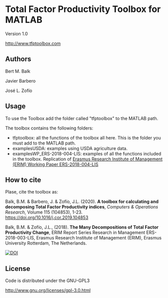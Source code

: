 ﻿# Total Factor Productivity Toolbox for MATLAB

Version 1.0

http://www.tfptoolbox.com

## Authors

Bert M. Balk

Javier Barbero

José L. Zofío

## Usage

To use the Toolbox add the folder called "tfptoolbox" to the MATLAB path.

The toolbox contains the following folders:
- tfptoolbox: all the functions of the toolbox all here. This is the folder you must add to the MATLAB path.
- examplesUSDA: examples using USDA agriculture data.
- examplesWP_ERS-2018-004-LIS: examples of all the functions included in the toolbox. Replication of [Erasmus Research Institute of Management (ERIM) Working Paper ERS-2018-004-LIS](https://ideas.repec.org/p/ems/eureri/104722.html)

## How to cite
Plase, cite the toolbox as:

Balk, B.M. & Barbero, J. & Zofío, J.L. (2020). **A toolbox for calculating and decomposing Total Factor Productivity indices**, *Computers & Operations Research*, Volume 115 (104853), 1-23. https://doi.org/10.1016/j.cor.2019.104853

Balk, B.M. & Zofío, J.L., (2018). **The Many Decompositions of Total Factor Productivity Change**, ERIM Report Series Research in Management ERS-2018-003-LIS, Erasmus Research Institute of Management (ERIM), Erasmus University Rotterdam, The Netherlands.

[![DOI](https://zenodo.org/badge/132484257.svg)](https://zenodo.org/badge/latestdoi/132484257)

## License
Code is distributed under the GNU-GPL3

http://www.gnu.org/licenses/gpl-3.0.html
